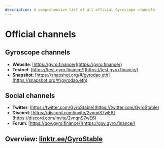 ```yaml
---
description: A comprehensive list of all official Gyroscope channels
---
```


# Official channels

## Gyroscope channels

* **Website**: [https://gyro.finance/](https://gyro.finance/)
* **Testnet**: [https://test.gyro.finance/](https://test.gyro.finance/)
* **Snapshot**: [https://snapshot.org/#/gyrodao.eth](https://snapshot.org/#/gyrodao.eth)

## Social channels

* **Twitter**: [https://twitter.com/GyroStable](https://twitter.com/GyroStable)
* **Discord**: [https://discord.com/invite/2vnqnS7wE6](https://discord.com/invite/2vnqnS7wE6)
* **Forum**: [https://gov.gyro.finance/](https://gov.gyro.finance/)

## Overview: [linktr.ee/GyroStable](https://t.co/Gxv6NxIYZQ)
